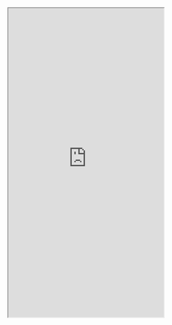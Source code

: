 <style>
  iframe {
    width: 70%;
    height: 700px;
  }
</style>

<iframe src="https://mentalcanvas.com/vm/tr7fbzu/scene/"></iframe>
